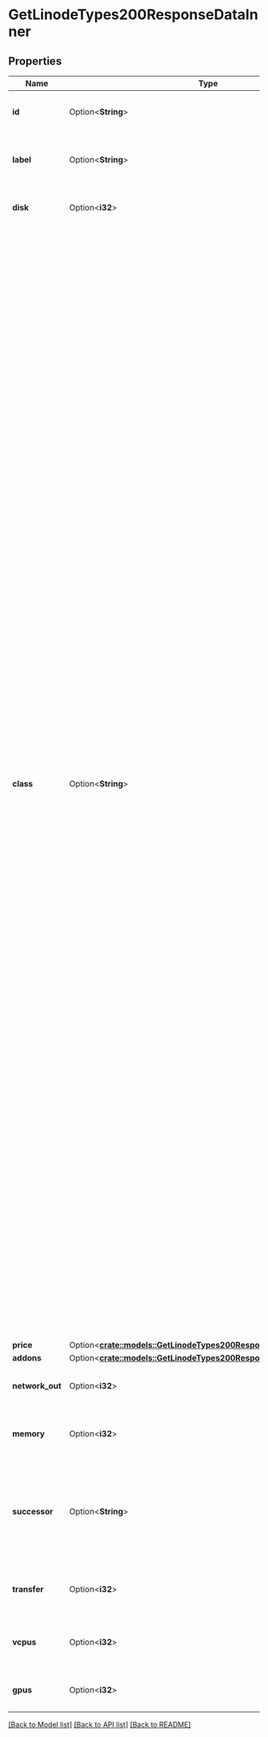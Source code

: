 # GetLinodeTypes200ResponseDataInner

## Properties

Name | Type | Description | Notes
------------ | ------------- | ------------- | -------------
**id** | Option<**String**> | The ID representing the Linode Type. | [optional][readonly]
**label** | Option<**String**> | The Linode Type's label is for display purposes only.  | [optional][readonly]
**disk** | Option<**i32**> | The Disk size, in MB, of the Linode Type.  | [optional][readonly]
**class** | Option<**String**> | The class of the Linode Type. We currently offer five classes of Linodes:    * nanode - Nanode instances are good for low-duty workloads,     where performance isn't critical. **Note:** As of June 16th, 2020, Nanodes became     1 GB Linodes in the Cloud Manager, however, the API, the CLI, and billing will     continue to refer to these instances as Nanodes.   * standard - Standard Shared instances are good for medium-duty workloads and     are a good mix of performance, resources, and price. **Note:** As of June 16th, 2020,     Standard Linodes in the Cloud Manager became Shared Linodes, however, the API, the CLI, and     billing will continue to refer to these instances as Standard Linodes.   * dedicated - Dedicated CPU instances are good for full-duty workloads     where consistent performance is important.   * gpu - Linodes with dedicated NVIDIA Quadro &reg; RTX 6000 GPUs accelerate highly     specialized applications such as machine learning, AI, and video transcoding.   * highmem - High Memory instances favor RAM over other resources, and can be     good for memory hungry use cases like caching and in-memory databases.     All High Memory plans contain dedicated CPU cores.  | [optional][readonly]
**price** | Option<[**crate::models::GetLinodeTypes200ResponseDataInnerPrice**](getLinodeTypes_200_response_data_inner_price.md)> |  | [optional]
**addons** | Option<[**crate::models::GetLinodeTypes200ResponseDataInnerAddons**](getLinodeTypes_200_response_data_inner_addons.md)> |  | [optional]
**network_out** | Option<**i32**> | The Mbits outbound bandwidth allocation.  | [optional][readonly]
**memory** | Option<**i32**> | Amount of RAM included in this Linode Type.  | [optional][readonly]
**successor** | Option<**String**> | The Linode Type that a [mutate](/docs/api/linode-instances/#linode-upgrade) will upgrade to for a Linode of this type.  If \"null\", a Linode of this type may not mutate.  | [optional][readonly]
**transfer** | Option<**i32**> | The monthly outbound transfer amount, in MB.  | [optional][readonly]
**vcpus** | Option<**i32**> | The number of VCPU cores this Linode Type offers.  | [optional][readonly]
**gpus** | Option<**i32**> | The number of GPUs this Linode Type offers.  | [optional][readonly]

[[Back to Model list]](../README.md#documentation-for-models) [[Back to API list]](../README.md#documentation-for-api-endpoints) [[Back to README]](../README.md)


